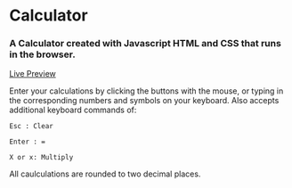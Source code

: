 # Calculator
### A Calculator created with Javascript HTML and CSS that runs in the browser.
<a href="https://octavedown.github.io/Calculator/">Live Preview</a>

Enter your calculations by clicking the buttons with the mouse, 
or typing in the corresponding numbers and symbols on your keyboard.
Also accepts additional keyboard commands of:

    Esc : Clear
  
    Enter : = 
  
    X or x: Multiply
  
All caulculations are rounded to two decimal places.

